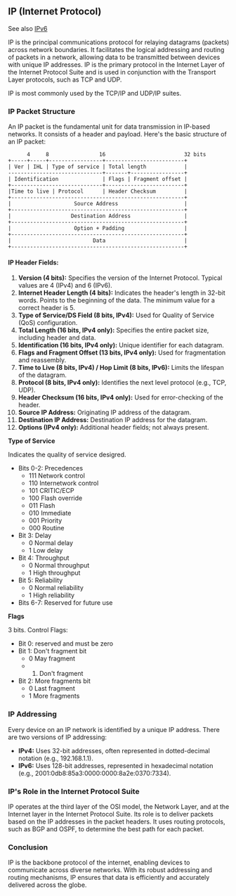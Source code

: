 ## IP (Internet Protocol)

See also [IPv6](ipv6.md)

IP is the principal communications protocol for relaying datagrams (packets) across network boundaries. It facilitates the logical addressing and routing of packets in a network, allowing data to be transmitted between devices with unique IP addresses. IP is the primary protocol in the Internet Layer of the Internet Protocol Suite and is used in conjunction with the Transport Layer protocols, such as TCP and UDP.

IP is most commonly used by the TCP/IP and UDP/IP suites. 

### IP Packet Structure

An IP packet is the fundamental unit for data transmission in IP-based networks. It consists of a header and payload. Here's the basic structure of an IP packet:

```
      4     8                16                         32 bits
+-----+-----+-----------------+-------------------------+
| Ver | IHL | Type of service | Total length            |
------------------------------+-------+-----------------+
| Identification              | Flags | Fragment offset |
+-----------------------------+-------------------------+
|Time to live | Protocol      | Header Checksum         |
+-------------------------------------------------------+
|                    Source Address                     |
+-------------------------------------------------------+
|                   Destination Address                 |
+-------------------------------------------------------+
|                    Option + Padding                   |
+-------------------------------------------------------+
|                          Data                         |
+-------------------------------------------------------+
```



#### IP Header Fields:

1. **Version (4 bits):** Specifies the version of the Internet Protocol. Typical values are 4 (IPv4) and 6 (IPv6).
2. **Internet Header Length (4 bits):** Indicates the header's length in 32-bit words. Points to the beginning of the data. The minimum value for a correct header is 5.
3. **Type of Service/DS Field (8 bits, IPv4):** Used for Quality of Service (QoS) configuration.
4. **Total Length (16 bits, IPv4 only):** Specifies the entire packet size, including header and data.
5. **Identification (16 bits, IPv4 only):** Unique identifier for each datagram.
6. **Flags and Fragment Offset (13 bits, IPv4 only):** Used for fragmentation and reassembly.
7. **Time to Live (8 bits, IPv4) / Hop Limit (8 bits, IPv6):** Limits the lifespan of the datagram.
8. **Protocol (8 bits, IPv4 only):** Identifies the next level protocol (e.g., TCP, UDP).
9. **Header Checksum (16 bits, IPv4 only):** Used for error-checking of the header.
10. **Source IP Address:** Originating IP address of the datagram.
11. **Destination IP Address:** Destination IP address for the datagram.
12. **Options (IPv4 only):** Additional header fields; not always present.

**Type of Service**

Indicates the quality of service desigred.

* Bits 0-2: Precedences
	* 111 Network control
	* 110 Internetwork control
	* 101 CRITIC/ECP
	* 100 Flash override
	* 011 Flash
	* 010 Immediate
	* 001 Priority
	* 000 Routine
* Bit 3: Delay
	* 0 Normal delay
	* 1 Low delay
* Bit 4: Throughput
	* 0 Normal throughput
	* 1 High throughput
* Bit 5: Reliability
	* 0 Normal reliability
	* 1 High reliability
* Bits 6-7: Reserved for future use

**Flags**

3 bits. Control Flags:

* Bit 0: reserved and must be zero
* Bit 1: Don't fragment bit
	* 0 May fragment
	* 1. Don't fragment
* Bit 2: More fragments bit
	* 0 Last fragment
	* 1 More fragments

### IP Addressing

Every device on an IP network is identified by a unique IP address. There are two versions of IP addressing:

- **IPv4:** Uses 32-bit addresses, often represented in dotted-decimal notation (e.g., 192.168.1.1).
- **IPv6:** Uses 128-bit addresses, represented in hexadecimal notation (e.g., 2001:0db8:85a3:0000:0000:8a2e:0370:7334).

### IP's Role in the Internet Protocol Suite

IP operates at the third layer of the OSI model, the Network Layer, and at the Internet layer in the Internet Protocol Suite. Its role is to deliver packets based on the IP addresses in the packet headers. It uses routing protocols, such as BGP and OSPF, to determine the best path for each packet.

### Conclusion

IP is the backbone protocol of the internet, enabling devices to communicate across diverse networks. With its robust addressing and routing mechanisms, IP ensures that data is efficiently and accurately delivered across the globe.

